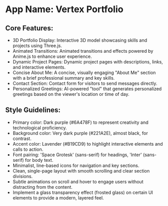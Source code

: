 # **App Name**: Vertex Portfolio

## Core Features:

- 3D Portfolio Display: Interactive 3D model showcasing skills and projects using Three.js.
- Animated Transitions: Animated transitions and effects powered by Anime.js to enhance user experience.
- Dynamic Project Pages: Dynamic project pages with descriptions, links, and interactive elements.
- Concise About Me: A concise, visually engaging "About Me" section with a brief professional summary and key skills.
- Contact Section: Contact form for visitors to send messages directly.
- Personalized Greetings: AI-powered "tool" that generates personalized greetings based on the viewer's location or time of day.

## Style Guidelines:

- Primary color: Dark purple (#6A478F) to represent creativity and technological proficiency.
- Background color: Very dark purple (#221A2E), almost black, for contrast.
- Accent color: Lavender (#B19CD9) to highlight interactive elements and calls to action.
- Font pairing: 'Space Grotesk' (sans-serif) for headings, 'Inter' (sans-serif) for body text.
- Minimalist, line-based icons for navigation and key sections.
- Clean, single-page layout with smooth scrolling and clear section divisions.
- Subtle animations on scroll and hover to engage users without distracting from the content.
- Implement a glass transparency effect (frosted glass) on certain UI elements to provide a modern, layered feel.